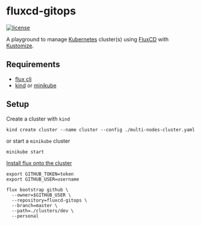 # fluxcd-gitops

[![license](https://img.shields.io/badge/license-Apache%202.0-blue)](./LICENSE)

A playground to manage [Kubernetes](https://kubernetes.io) cluster(s) using [FluxCD](https://fluxcd.io) with [Kustomize](https://kustomize.io).

## Requirements

- [flux cli](https://fluxcd.io/flux/installation/#install-the-flux-cli)
- [kind](https://kind.sigs.k8s.io) or [minikube](https://minikube.sigs.k8s.io/docs/)

## Setup

Create a cluster with `kind`

```shell
kind create cluster --name cluster --config ./multi-nodes-cluster.yaml
```

or start a `minikube` cluster

```shell
minikube start
```

[Install flux onto the cluster](https://fluxcd.io/flux/get-started/#install-flux-onto-your-cluster)

```shell
export GITHUB_TOKEN=token
export GITHUB_USER=username

flux bootstrap github \
  --owner=$GITHUB_USER \
  --repository=fluxcd-gitops \
  --branch=master \
  --path=./clusters/dev \
  --personal
```
